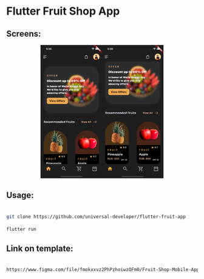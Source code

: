 <h1>Flutter Fruit Shop App</h1>

<h2>Screens: </h2>

<p align="center"><img src="git-images/1.png" height="350px"/><img src="git-images/2.png" height="350px"/></p>


<h2>Usage: </h2>

```bash

git clone https://github.com/universal-developer/flutter-fruit-app

flutter run

```

<h2>Link on template: </h2>

```bash

https://www.figma.com/file/fmokxxvz2PhPzhoiwzOFm0/Fruit-Shop-Mobile-App-UI-(Community)?node-id=1%3A335

```

